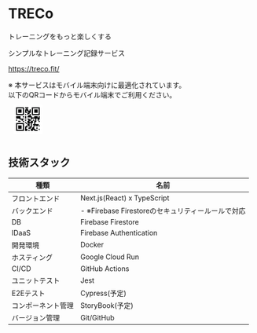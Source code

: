 # TRECo

トレーニングをもっと楽しくする

シンプルなトレーニング記録サービス

https://treco.fit/
 
※ 本サービスはモバイル端末向けに最適化されています。  
   以下のQRコードからモバイル端末でご利用ください。  
<img src="web/projects/public/qr.png" width="60px" height="60px" style="margin:10px"/>

## 技術スタック

|種類|名前|
|-|-|
|フロントエンド|Next.js(React) x TypeScript|
|バックエンド|- ※Firebase Firestoreのセキュリティールールで対応|
|DB|Firebase Firestore|
|IDaaS|Firebase Authentication|
|開発環境|Docker|
|ホスティング|Google Cloud Run|
|CI/CD|GitHub Actions|
|ユニットテスト|Jest|
|E2Eテスト|Cypress(予定)|
|コンポーネント管理|StoryBook(予定)|
|バージョン管理|Git/GitHub|
